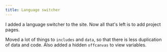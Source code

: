 ```yaml
---
title: Language switcher
---
```

I added a language switcher to the site. Now all that's left is to add project pages.

Moved a lot of things to `includes` and `data`, so that there is less duplication of data and code.
Also added a hidden `offcanvas` to view variables.
